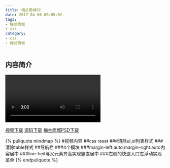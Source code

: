 ```yaml
---
title: 梅兰商城02
date: 2017-04-06 00:05:02
tags:
- 梅兰商城
- css
category: 
- css
- 梅兰商城
---
```



## 内容简介
<video autoplay="autoplay" controls src="http://ogvvxp5ar.bkt.clouddn.com/%E6%A2%85%E5%85%B0%E5%95%86%E5%9F%8E02.mp4" ></video>


<a href='http://ogvvxp5ar.bkt.clouddn.com/%E6%A2%85%E5%85%B0%E5%95%86%E5%9F%8E02.mp4' download='梅兰商城02.mp4'>视频下载</a>
<a href='http://ogvvxp5ar.bkt.clouddn.com/day02.rar' download="梅兰商城02源码.rar">源码下载</a>
<a href='http://ogvvxp5ar.bkt.clouddn.com/CSS%E6%A2%85%E5%85%B0%E5%95%86%E5%9F%8E%E9%A1%B9%E7%9B%AE%E5%AE%9E%E6%88%98.psd' download="梅兰商城.psd" >梅兰商城PSD下载 </a>


{% pullquote mindmap %}
#视频内容
##css reset
###清除ul,ol列表样式
###清除table样式
##导航栏
###4个模块
###margin-left:auto;margin-right:auto内容居中
###line-heit与父元素齐高实现竖直居中
###右侧的快速入口左浮动实现菜单
{% endpullquote %}